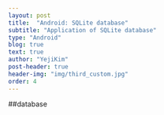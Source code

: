 ```yaml
---
layout: post
title:  "Android: SQLite database"
subtitle: "Application of SQLite database"
type: "Android"
blog: true
text: true
author: "YejiKim"
post-header: true
header-img: "img/third_custom.jpg"
order: 4
---
```


##database
